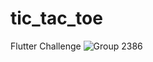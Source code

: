 # tic_tac_toe

Flutter Challenge 
![Group 2386](https://user-images.githubusercontent.com/36534117/152412055-88f9d47b-6f46-4bdf-a4dd-b5ec3c5d4bbd.png)
